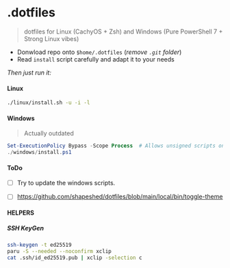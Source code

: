 # .dotfiles

> dotfiles for Linux (CachyOS + Zsh) and Windows (Pure PowerShell 7 + Strong Linux vibes)

- Donwload repo onto `$home/.dotfiles`  (*remove `.git` folder*)
- Read `install` script carefully and adapt it to your needs

*Then just run it:*

#### Linux

```bash
./linux/install.sh -u -i -l
```

#### Windows
> Actually outdated

```powershell
Set-ExecutionPolicy Bypass -Scope Process  # Allows unsigned scripts on current terminal
./windows/install.ps1
```

#### ToDo

- [ ] Try to update the windows scripts.
- [ ] https://github.com/shapeshed/dotfiles/blob/main/local/bin/toggle-theme


#### HELPERS

##### SSH KeyGen
```bash
ssh-keygen -t ed25519
paru -S --needed --noconfirm xclip
cat .ssh/id_ed25519.pub | xclip -selection c
```
